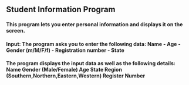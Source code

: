 ## Student Information Program

#### This program lets you enter personal information and displays it on the screen.

#### Input: The program asks you to enter the following data: Name - Age - Gender (m/M/F/f) - Registration number - State


#### The program displays the input data as well as the following details: Name Gender (Male/Female) Age State Region (Southern,Northern,Eastern,Western) Register Number
